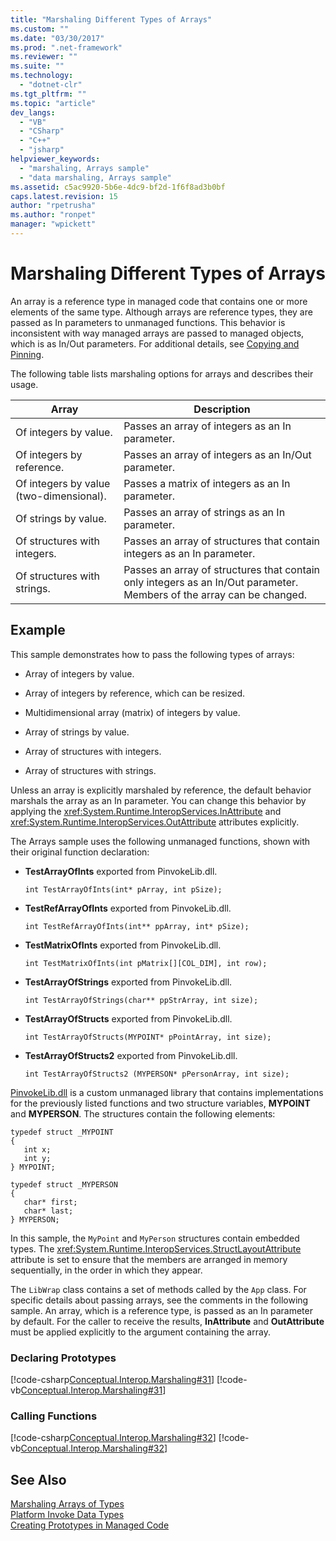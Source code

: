 ```yaml
---
title: "Marshaling Different Types of Arrays"
ms.custom: ""
ms.date: "03/30/2017"
ms.prod: ".net-framework"
ms.reviewer: ""
ms.suite: ""
ms.technology: 
  - "dotnet-clr"
ms.tgt_pltfrm: ""
ms.topic: "article"
dev_langs: 
  - "VB"
  - "CSharp"
  - "C++"
  - "jsharp"
helpviewer_keywords: 
  - "marshaling, Arrays sample"
  - "data marshaling, Arrays sample"
ms.assetid: c5ac9920-5b6e-4dc9-bf2d-1f6f8ad3b0bf
caps.latest.revision: 15
author: "rpetrusha"
ms.author: "ronpet"
manager: "wpickett"
---
```

# Marshaling Different Types of Arrays
An array is a reference type in managed code that contains one or more elements of the same type. Although arrays are reference types, they are passed as In parameters to unmanaged functions. This behavior is inconsistent with way managed arrays are passed to managed objects, which is as In/Out parameters. For additional details, see [Copying and Pinning](../../../docs/framework/interop/copying-and-pinning.md).  
  
 The following table lists marshaling options for arrays and describes their usage.  
  
|Array|Description|  
|-----------|-----------------|  
|Of integers by value.|Passes an array of integers as an In parameter.|  
|Of integers by reference.|Passes an array of integers as an In/Out parameter.|  
|Of integers by value (two-dimensional).|Passes a matrix of integers as an In parameter.|  
|Of strings by value.|Passes an array of strings as an In parameter.|  
|Of structures with integers.|Passes an array of structures that contain integers as an In parameter.|  
|Of structures with strings.|Passes an array of structures that contain only integers as an In/Out parameter. Members of the array can be changed.|  
  
## Example  
 This sample demonstrates how to pass the following types of arrays:  
  
-   Array of integers by value.  
  
-   Array of integers by reference, which can be resized.  
  
-   Multidimensional array (matrix) of integers by value.  
  
-   Array of strings by value.  
  
-   Array of structures with integers.  
  
-   Array of structures with strings.  
  
 Unless an array is explicitly marshaled by reference, the default behavior marshals the array as an In parameter. You can change this behavior by applying the <xref:System.Runtime.InteropServices.InAttribute> and <xref:System.Runtime.InteropServices.OutAttribute> attributes explicitly.  
  
 The Arrays sample uses the following unmanaged functions, shown with their original function declaration:  
  
-   **TestArrayOfInts** exported from PinvokeLib.dll.  
  
    ```  
    int TestArrayOfInts(int* pArray, int pSize);  
    ```  
  
-   **TestRefArrayOfInts** exported from PinvokeLib.dll.  
  
    ```  
    int TestRefArrayOfInts(int** ppArray, int* pSize);  
    ```  
  
-   **TestMatrixOfInts** exported from PinvokeLib.dll.  
  
    ```  
    int TestMatrixOfInts(int pMatrix[][COL_DIM], int row);  
    ```  
  
-   **TestArrayOfStrings** exported from PinvokeLib.dll.  
  
    ```  
    int TestArrayOfStrings(char** ppStrArray, int size);  
    ```  
  
-   **TestArrayOfStructs** exported from PinvokeLib.dll.  
  
    ```  
    int TestArrayOfStructs(MYPOINT* pPointArray, int size);  
    ```  
  
-   **TestArrayOfStructs2** exported from PinvokeLib.dll.  
  
    ```  
    int TestArrayOfStructs2 (MYPERSON* pPersonArray, int size);  
    ```  
  
 [PinvokeLib.dll](http://msdn.microsoft.com/en-us/5d1438d7-9946-489d-8ede-6c694a08f614) is a custom unmanaged library that contains implementations for the previously listed functions and two structure variables, **MYPOINT** and **MYPERSON**. The structures contain the following elements:  
  
```  
typedef struct _MYPOINT  
{  
   int x;   
   int y;   
} MYPOINT;  
  
typedef struct _MYPERSON  
{  
   char* first;   
   char* last;   
} MYPERSON;  
```  
  
 In this sample, the `MyPoint` and `MyPerson` structures contain embedded types. The <xref:System.Runtime.InteropServices.StructLayoutAttribute> attribute is set to ensure that the members are arranged in memory sequentially, in the order in which they appear.  
  
 The `LibWrap` class contains a set of methods called by the `App` class. For specific details about passing arrays, see the comments in the following sample. An array, which is a reference type, is passed as an In parameter by default. For the caller to receive the results, **InAttribute** and **OutAttribute** must be applied explicitly to the argument containing the array.  
  
### Declaring Prototypes  
 [!code-csharp[Conceptual.Interop.Marshaling#31](../../../samples/snippets/csharp/VS_Snippets_CLR/conceptual.interop.marshaling/cs/arrays.cs#31)]
 [!code-vb[Conceptual.Interop.Marshaling#31](../../../samples/snippets/visualbasic/VS_Snippets_CLR/conceptual.interop.marshaling/vb/arrays.vb#31)]  
  
### Calling Functions  
 [!code-csharp[Conceptual.Interop.Marshaling#32](../../../samples/snippets/csharp/VS_Snippets_CLR/conceptual.interop.marshaling/cs/arrays.cs#32)]
 [!code-vb[Conceptual.Interop.Marshaling#32](../../../samples/snippets/visualbasic/VS_Snippets_CLR/conceptual.interop.marshaling/vb/arrays.vb#32)]  
  
## See Also  
 [Marshaling Arrays of Types](http://msdn.microsoft.com/en-us/049b1c1b-228f-4445-88ec-91bc7fd4b1e8)   
 [Platform Invoke Data Types](http://msdn.microsoft.com/en-us/16014d9f-d6bd-481e-83f0-df11377c550f)   
 [Creating Prototypes in Managed Code](../../../docs/framework/interop/creating-prototypes-in-managed-code.md)
